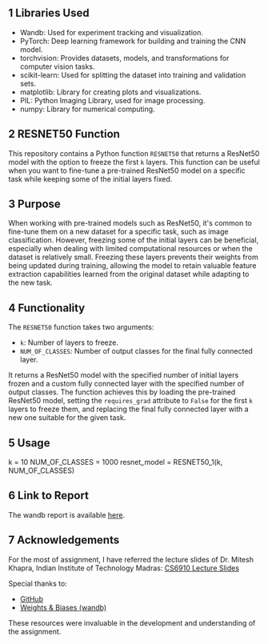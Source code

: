 ## 1 Libraries Used
- Wandb: Used for experiment tracking and visualization.
- PyTorch: Deep learning framework for building and training the CNN model.
- torchvision: Provides datasets, models, and transformations for computer vision tasks.
- scikit-learn: Used for splitting the dataset into training and validation sets.
- matplotlib: Library for creating plots and visualizations.
- PIL: Python Imaging Library, used for image processing.
- numpy: Library for numerical computing.

## 2 RESNET50 Function

This repository contains a Python function `RESNET50` that returns a ResNet50 model with the option to freeze the first `k` layers. This function can be useful when you want to fine-tune a pre-trained ResNet50 model on a specific task while keeping some of the initial layers fixed.

## 3 Purpose

When working with pre-trained models such as ResNet50, it's common to fine-tune them on a new dataset for a specific task, such as image classification. However, freezing some of the initial layers can be beneficial, especially when dealing with limited computational resources or when the dataset is relatively small. Freezing these layers prevents their weights from being updated during training, allowing the model to retain valuable feature extraction capabilities learned from the original dataset while adapting to the new task.

## 4 Functionality

The `RESNET50` function takes two arguments:
- `k`: Number of layers to freeze.
- `NUM_OF_CLASSES`: Number of output classes for the final fully connected layer.

It returns a ResNet50 model with the specified number of initial layers frozen and a custom fully connected layer with the specified number of output classes. The function achieves this by loading the pre-trained ResNet50 model, setting the `requires_grad` attribute to `False` for the first `k` layers to freeze them, and replacing the final fully connected layer with a new one suitable for the given task.

## 5 Usage
k = 10
NUM_OF_CLASSES = 1000
resnet_model = RESNET50_1(k, NUM_OF_CLASSES)

## 6 Link to Report

The wandb report is available [here](https://wandb.ai/cs23m021/DL_Assignment_2/reports/CS6910-Assignment-2--Vmlldzo3NTA4NjE5).

## 7 Acknowledgements

For the most of assignment, I have referred the lecture slides of Dr. Mitesh Khapra, Indian Institute of Technology Madras: [CS6910 Lecture Slides](http://cse.iitm.ac.in/~miteshk/CS6910.html#schedule)

Special thanks to:
- [GitHub](https://github.com/)
- [Weights & Biases (wandb)](https://wandb.ai)

These resources were invaluable in the development and understanding of the assignment.
